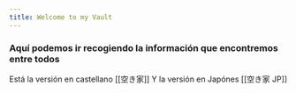 ```yaml
---
title: Welcome to my Vault
---
```


### Aquí podemos ir recogiendo la información que encontremos entre todos

Está la versión en castellano [[空き家]]
Y la versión en Japónes [[空き家 JP]]

